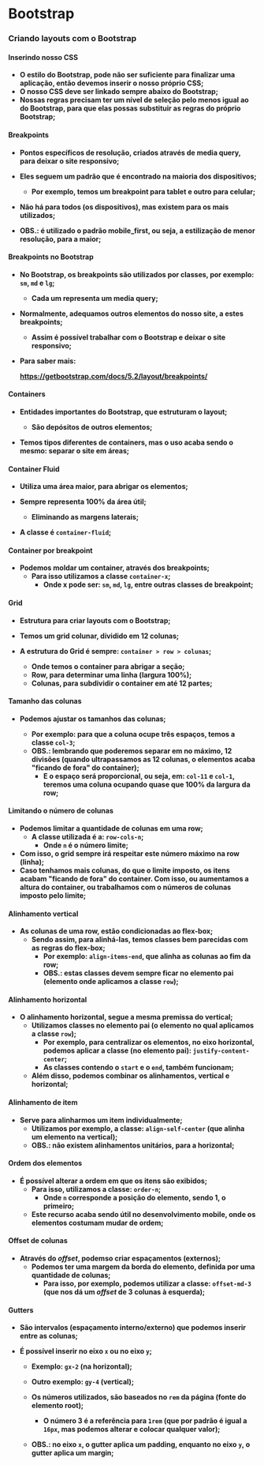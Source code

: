 # Bootstrap



### Criando layouts com o Bootstrap

#### Inserindo nosso CSS

- **O estilo do Bootstrap, pode não ser suficiente para finalizar uma aplicação, então devemos inserir o nosso próprio CSS;**
- **O nosso CSS deve ser linkado sempre abaixo do Bootstrap;**
- **Nossas regras precisam ter um nível de seleção pelo menos igual ao do Bootstrap, para que elas possas substituir as regras do próprio Bootstrap;**



#### Breakpoints

- **Pontos específicos de resolução, criados através de media query, para deixar o site responsivo;**
- **Eles seguem um padrão que é encontrado na maioria dos dispositivos;**
  - **Por exemplo, temos um breakpoint para tablet e outro para celular;**

- **Não há para todos (os dispositivos), mas existem para os mais utilizados;**
- **OBS.: é utilizado o padrão mobile_first, ou seja, a estilização de menor resolução, para a maior;**



#### Breakpoints no Bootstrap

- **No Bootstrap, os breakpoints são utilizados por classes, por exemplo: `sm`, `md` e `lg`;**

  - **Cada um representa um media query;**

- **Normalmente, adequamos outros elementos do nosso site, a estes breakpoints;**

  - **Assim é possível trabalhar com o Bootstrap e deixar o site responsivo;**

- **Para saber mais:**

  **https://getbootstrap.com/docs/5.2/layout/breakpoints/**



#### Containers

- **Entidades importantes do Bootstrap, que estruturam o layout;**
  - **São depósitos de outros elementos;**

- **Temos tipos diferentes de containers, mas o uso acaba sendo o mesmo: separar o site em áreas;**



#### Container Fluid

- **Utiliza uma área maior, para abrigar os elementos;**
- **Sempre representa 100% da área útil;**
  - **Eliminando as margens laterais;**

- **A classe é `container-fluid`;**



#### Container por breakpoint

- **Podemos moldar um container, através dos breakpoints;**
  - **Para isso utilizamos a classe `container-x`;**
    - **Onde x pode ser: `sm`, `md`, `lg`, entre outras classes de breakpoint;**




#### Grid

- **Estrutura para criar layouts com o Bootstrap;**

- **Temos um grid colunar, dividido em 12 colunas;**

- **A estrutura do Grid é sempre: `container > row > colunas`;**
  - **Onde temos o container para abrigar a seção;**
  - **Row, para determinar uma linha (largura 100%);**
  - **Colunas, para subdividir o container em até 12 partes;**




#### Tamanho das colunas

- **Podemos ajustar os tamanhos das colunas;**

  - **Por exemplo: para que a coluna ocupe três espaços, temos a classe `col-3`;**
  - **OBS.: lembrando que poderemos separar em no máximo, 12 divisões (quando ultrapassamos as 12 colunas, o elementos acaba "ficando de fora" do container);**
    - **E o espaço será proporcional, ou seja, em: `col-11` e `col-1`, teremos uma coluna ocupando quase que 100% da largura da row;**

  

#### Limitando o número de colunas

- **Podemos limitar a quantidade de colunas em uma row;**
  - **A classe utilizada é a: `row-cols-n`;**
    - **Onde `n` é o número limite;**
- **Com isso, o grid sempre irá respeitar este número máximo na row (linha);**
- **Caso tenhamos mais colunas, do que o limite imposto, os itens acabam "ficando de fora" do container. Com isso, ou aumentamos a altura do container, ou trabalhamos com o números de colunas imposto pelo limite;**



#### Alinhamento vertical

- **As colunas de uma row, estão condicionadas ao flex-box;**
  - **Sendo assim, para alinhá-las, temos classes bem parecidas com as regras do flex-box;**
    - **Por exemplo: `align-items-end`, que alinha as colunas ao fim da row;**
    - **OBS.: estas classes devem sempre ficar no elemento pai (elemento onde aplicamos a classe `row`);**



#### Alinhamento horizontal

- **O alinhamento horizontal, segue a mesma premissa do vertical;**
  - **Utilizamos classes no elemento pai (o elemento no qual aplicamos a classe `row`);**
    - **Por exemplo, para centralizar os elementos, no eixo horizontal, podemos aplicar a classe (no elemento pai): `justify-content-center`;**
    - **As classes contendo o `start` e o `end`, também funcionam;**
  - **Além disso, podemos combinar os alinhamentos, vertical e horizontal;**



#### Alinhamento de item

- **Serve para alinharmos um item individualmente;**
  - **Utilizamos por exemplo, a classe: `align-self-center` (que alinha um elemento na vertical);**
  - **OBS.: não existem alinhamentos unitários, para a horizontal;**



#### Ordem dos elementos

- **É possível alterar a ordem em que os itens são exibidos;**
  - **Para isso, utilizamos a classe: `order-n`;**
    - **Onde `n` corresponde a posição do elemento, sendo 1, o primeiro;**
  - **Este recurso acaba sendo útil no desenvolvimento mobile, onde os elementos costumam mudar de ordem;**



#### Offset de colunas

- **Através do _offset_, podemso criar espaçamentos (externos);**
  - **Podemos ter uma margem da borda do elemento, definida por uma quantidade de colunas;**
    - **Para isso, por exemplo, podemos utilizar a classe: `offset-md-3` (que nos dá um _offset_ de 3 colunas à esquerda);**



#### Gutters

- **São intervalos (espaçamento interno/externo) que podemos inserir entre as colunas;**

- **É possível inserir no eixo `x` ou no eixo `y`;**

  - **Exemplo: `gx-2` (na horizontal);**
  - **Outro exemplo: `gy-4` (vertical);**
  - **Os números utilizados, são baseados no `rem` da página (fonte do elemento root);**
    - **O número 3 é a referência para `1rem` (que por padrão é igual a `16px`, mas podemos alterar e colocar qualquer valor);**

  - **OBS.: no eixo `x`, o gutter aplica um padding, enquanto no eixo `y`, o gutter aplica um margin;**
